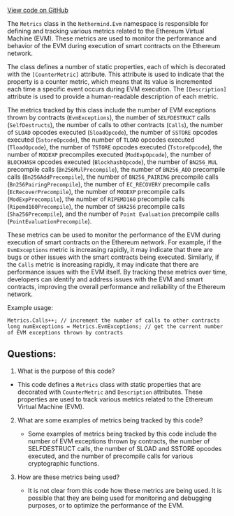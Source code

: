 [View code on GitHub](https://github.com/NethermindEth/nethermind/src/Nethermind/Nethermind.Evm/Metrics.cs)

The `Metrics` class in the `Nethermind.Evm` namespace is responsible for defining and tracking various metrics related to the Ethereum Virtual Machine (EVM). These metrics are used to monitor the performance and behavior of the EVM during execution of smart contracts on the Ethereum network.

The class defines a number of static properties, each of which is decorated with the `[CounterMetric]` attribute. This attribute is used to indicate that the property is a counter metric, which means that its value is incremented each time a specific event occurs during EVM execution. The `[Description]` attribute is used to provide a human-readable description of each metric.

The metrics tracked by this class include the number of EVM exceptions thrown by contracts (`EvmExceptions`), the number of `SELFDESTRUCT` calls (`SelfDestructs`), the number of calls to other contracts (`Calls`), the number of `SLOAD` opcodes executed (`SloadOpcode`), the number of `SSTORE` opcodes executed (`SstoreOpcode`), the number of `TLOAD` opcodes executed (`TloadOpcode`), the number of `TSTORE` opcodes executed (`TstoreOpcode`), the number of `MODEXP` precompiles executed (`ModExpOpcode`), the number of `BLOCKHASH` opcodes executed (`BlockhashOpcode`), the number of `BN256_MUL` precompile calls (`Bn256MulPrecompile`), the number of `BN256_ADD` precompile calls (`Bn256AddPrecompile`), the number of `BN256_PAIRING` precompile calls (`Bn256PairingPrecompile`), the number of `EC_RECOVERY` precompile calls (`EcRecoverPrecompile`), the number of `MODEXP` precompile calls (`ModExpPrecompile`), the number of `RIPEMD160` precompile calls (`Ripemd160Precompile`), the number of `SHA256` precompile calls (`Sha256Precompile`), and the number of `Point Evaluation` precompile calls (`PointEvaluationPrecompile`).

These metrics can be used to monitor the performance of the EVM during execution of smart contracts on the Ethereum network. For example, if the `EvmExceptions` metric is increasing rapidly, it may indicate that there are bugs or other issues with the smart contracts being executed. Similarly, if the `Calls` metric is increasing rapidly, it may indicate that there are performance issues with the EVM itself. By tracking these metrics over time, developers can identify and address issues with the EVM and smart contracts, improving the overall performance and reliability of the Ethereum network. 

Example usage:
```
Metrics.Calls++; // increment the number of calls to other contracts
long numExceptions = Metrics.EvmExceptions; // get the current number of EVM exceptions thrown by contracts
```
## Questions: 
 1. What is the purpose of this code?
   - This code defines a `Metrics` class with static properties that are decorated with `CounterMetric` and `Description` attributes. These properties are used to track various metrics related to the Ethereum Virtual Machine (EVM).

2. What are some examples of metrics being tracked by this code?
   - Some examples of metrics being tracked by this code include the number of EVM exceptions thrown by contracts, the number of SELFDESTRUCT calls, the number of SLOAD and SSTORE opcodes executed, and the number of precompile calls for various cryptographic functions.

3. How are these metrics being used?
   - It is not clear from this code how these metrics are being used. It is possible that they are being used for monitoring and debugging purposes, or to optimize the performance of the EVM.